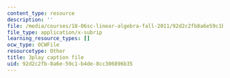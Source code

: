```yaml
---
content_type: resource
description: ''
file: /media/courses/18-06sc-linear-algebra-fall-2011/92d2c2fb8a6e59c1b4de8cc306896b35_mVeuZzJdd1w.vtt
file_type: application/x-subrip
learning_resource_types: []
ocw_type: OCWFile
resourcetype: Other
title: 3play caption file
uid: 92d2c2fb-8a6e-59c1-b4de-8cc306896b35
---
```

